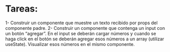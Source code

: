# Tareas:

 1- Construir un componente que muestre un texto recibido por props del componente padre.
 2- Construir un componente que contenga un input con un botón “agregar”. En el input se deberán cargar números y cuando se haga click en el botón se deberán agregar esos números a un array (utilizar useState).
  Visualizar esos números en el mismo componente. 
